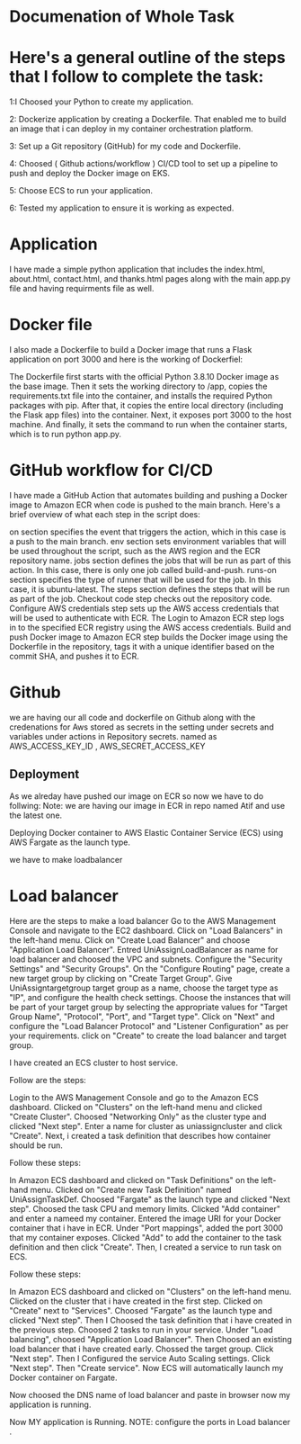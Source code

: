 # Documenation of Whole Task

# Here's a general outline of the steps that I follow to complete the task:

1:I Choosed your Python to create my application.

2: Dockerize application by creating a Dockerfile. That enabled me to build an image that i can deploy in my container orchestration platform.

3: Set up a Git repository (GitHub) for my code and Dockerfile.

4: Choosed ( Github actions/workflow ) CI/CD tool to set up a pipeline to push and deploy the Docker image on EKS.

5: Choose ECS  to run your application.

6: Tested my application to ensure it is working as expected.

# Application
I have made a simple python application that includes the index.html, about.html, contact.html, and thanks.html pages along with the main app.py file and having requirments file as well.

# Docker file 

I also made a Dockerfile to build a Docker image that runs a Flask application on port 3000 and here is the working of Dockerfiel:

The Dockerfile first starts with the official Python 3.8.10 Docker image as the base image. 
Then it sets the working directory to /app, copies the requirements.txt file into the container, and installs the required Python packages with pip. 
After that, it copies the entire local directory (including the Flask app files) into the container.
Next, it exposes port 3000 to the host machine.
And finally, it sets the command to run when the container starts, which is to run python app.py.

# GitHub workflow for CI/CD
I have made a GitHub Action that automates building and pushing a Docker image to Amazon ECR when code is pushed to the main branch. 
Here's a brief overview of what each step in the script does:

on section specifies the event that triggers the action, which in this case is a push to the main branch.
 env section sets environment variables that will be used throughout the script, such as the AWS region and the ECR repository name.
 jobs section defines the jobs that will be run as part of this action. In this case, there is only one job called build-and-push.
 runs-on section specifies the type of runner that will be used for the job. In this case, it is ubuntu-latest.
The steps section defines the steps that will be run as part of the job.
 Checkout code step checks out the repository code.
 Configure AWS credentials step sets up the AWS access credentials that will be used to authenticate with ECR.
The Login to Amazon ECR step logs in to the specified ECR registry using the AWS access credentials.
 Build and push Docker image to Amazon ECR step builds the Docker image using the Dockerfile in the repository, tags it with a unique identifier based on the commit SHA, and pushes it to ECR.
 
 # Github
 we are having our all code and dockerfile on Github along with the credenations for Aws stored as secrets in the setting under secrets and variables under actions in Repository secrets.
 named as AWS_ACCESS_KEY_ID   , AWS_SECRET_ACCESS_KEY


 
 
 ## Deployment 
 
 As we alreday have pushed our image on ECR so now we have to do follwing:
 Note: we are having our image in ECR in repo named Atif and use the latest one.
 
 
Deploying Docker container to AWS Elastic Container Service (ECS) using AWS Fargate as the launch type.


we have to make loadbalancer 

# Load balancer
 Here are the steps to make a load balancer 
 Go to the AWS Management Console and navigate to the EC2 dashboard.
Click on "Load Balancers" in the left-hand menu.
Click on "Create Load Balancer" and choose "Application Load Balancer".
Entred UniAssignLoadBalancer as name for load balancer and choosed the VPC and subnets.
Configure the "Security Settings" and "Security Groups".
On the "Configure Routing" page, create a new target group by clicking on "Create Target Group".
Give UniAssigntargetgroup target group as a name, choose the target type as "IP", and configure the health check settings.
Choose the instances that will be part of your target group by selecting the appropriate values for "Target Group Name", "Protocol", "Port", and "Target type".
Click on "Next" and configure the "Load Balancer Protocol" and "Listener Configuration" as per your requirements.
 click on "Create" to create the load balancer and target group.

I have created an ECS cluster to host service.

Follow are the steps:

Login to the AWS Management Console and go to the Amazon ECS dashboard.
Clicked on "Clusters" on the left-hand menu and clicked "Create Cluster".
Choosed "Networking Only" as the cluster type and clicked "Next step".
Enter a name for cluster as uniassigncluster and click "Create".
Next, i created a task definition that describes how container should be run. 

Follow these steps:

In Amazon ECS dashboard and clicked on "Task Definitions" on the left-hand menu.
Clicked on "Create new Task Definition" named UniAssignTaskDef.
Choosed "Fargate" as the launch type and clicked "Next step".
Choosed the task CPU and memory limits.
Clicked "Add container" and enter a nameed my container.
Entered the image URI for your Docker container that i have in ECR.
Under "Port mappings", added the port 3000 that my container exposes.
Clicked "Add" to add the container to the task definition and then click "Create".
Then, I  created a service to run task on ECS. 

Follow these steps:

In Amazon ECS dashboard and clicked on "Clusters" on the left-hand menu.
Clicked on the cluster that i have created in the first step.
Clicked on "Create" next to "Services".
Choosed "Fargate" as the launch type and clicked "Next step".
Then I Choosed the task definition that i have created in the previous step.
Choosed 2 tasks to run in your service.
Under "Load balancing", choosed "Application Load Balancer".
Then Choosed an existing load balancer that i have created early.
Chossed the target group.
Click "Next step".
Then I Configured the service Auto Scaling settings.
Click "Next step".
Then "Create service".
Now ECS will automatically launch my Docker container on Fargate.

 
 
 Now choosed the DNS name of load balancer and paste in browser now my application is running.

Now MY application is Running.
NOTE: configure the ports in Load balancer .
